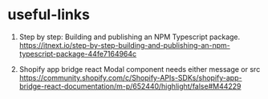# useful-links

1. Step by step: Building and publishing an NPM Typescript package.   
https://itnext.io/step-by-step-building-and-publishing-an-npm-typescript-package-44fe7164964c

2. Shopify app bridge react Modal component needs either message or src
https://community.shopify.com/c/Shopify-APIs-SDKs/shopify-app-bridge-react-documentation/m-p/652440/highlight/false#M44229

